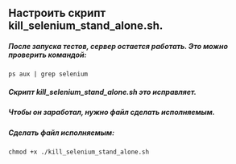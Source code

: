 ## Настроить скрипт kill_selenium_stand_alone.sh.
##### После запуска тестов, сервер остается работать. Это можно проверить командой:
    ps aux | grep selenium
##### Скрипт kill_selenium_stand_alone.sh это исправляет.
##### Чтобы он заработал, нужно файл сделать исполняемым.
##### Сделать файл исполняемым:
    chmod +x ./kill_selenium_stand_alone.sh

